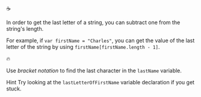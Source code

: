 :coffee:

In order to get the last letter of a string, you can subtract one from the string's length.

For example, if `var firstName = "Charles"`, you can get the value of the last letter of the string by using `firstName[firstName.length - 1]`.

:fire:

Use _bracket notation_ to find the last character in the `lastName` variable.

Hint
Try looking at the `lastLetterOfFirstName` variable declaration if you get stuck.
